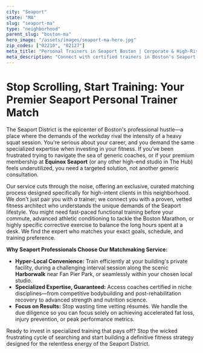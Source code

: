 ```yaml
---
city: "Seaport"
state: "MA"
slug: "seaport-ma"
type: "neighborhood"
parent_slug: "boston-ma"
hero_image: "/assets/images/seaport-ma-hero.jpg"
zip_codes: ["02210", "02127"]
meta_title: "Personal Trainers in Seaport Boston | Corporate & High-Rise Fitness"
meta_description: "Connect with certified trainers in Boston's Seaport district. Experts in corporate fitness, high-rise gym amenities, and waterfront running programs."
---
```

# Stop Scrolling, Start Training: Your Premier Seaport Personal Trainer Match

The Seaport District is the epicenter of Boston's professional hustle—a place where the demands of the workday rival the intensity of a heavy squat session. You're serious about your career, and you demand the same specialized expertise when investing in your fitness. If you’ve been frustrated trying to navigate the sea of generic coaches, or if your premium membership at **Equinox Seaport** (or any other high-end studio in The Hub) feels underutilized, you need a targeted solution, not another generic consultation.

Our service cuts through the noise, offering an exclusive, curated matching process designed specifically for high-intent clients in this neighborhood. We don't just pair you with *a* trainer; we connect you with a proven, vetted fitness architect who understands the unique demands of the Seaport lifestyle. You might need fast-paced functional training before your commute, advanced athletic conditioning to tackle the Boston Marathon, or highly specific corrective exercise to balance the long hours spent at a desk. We find the expert who matches your exact goals, schedule, and training preference.

**Why Seaport Professionals Choose Our Matchmaking Service:**

*   **Hyper-Local Convenience:** Train efficiently at your building's private facility, during a challenging interval session along the scenic **Harborwalk** near Fan Pier Park, or seamlessly within your chosen local studio.
*   **Specialized Expertise, Guaranteed:** Access coaches certified in niche disciplines—from competitive bodybuilding and post-rehabilitation recovery to advanced strength and nutrition science.
*   **Focus on Results:** Stop wasting time vetting résumés. We handle the due diligence so you can focus solely on achieving accelerated fat loss, injury prevention, or peak performance metrics.

Ready to invest in specialized training that pays off? Stop the wicked frustrating cycle of searching and start building a definitive fitness strategy designed for the relentless energy of the Seaport District.